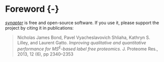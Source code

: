 # Foreword {-}

[*synapter*](http://bioconductor.org/packages/synapter) is free and
open-source software.
If you use it, please support the project by citing it in publications:

> Nicholas James Bond, Pavel Vyacheslavovich Shliaha, Kathryn S. Lilley, and
> Laurent Gatto. *Improving qualitative and quantitative performance for
> MS$^E$-based label free proteomics.*
> J. Proteome Res., 2013, 12 (6), pp 2340–2353
